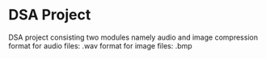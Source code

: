 # DSA Project
DSA project consisting two modules namely audio and image compression
format for audio files: .wav
format for image files: .bmp
